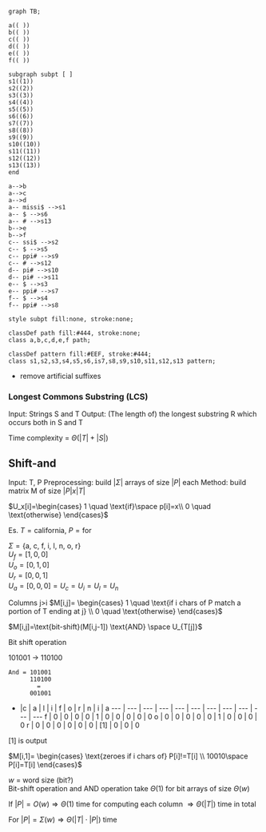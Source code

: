 ```mermaid
graph TB;

a(( ))
b(( ))
c(( ))
d(( ))
e(( ))
f(( ))

subgraph subpt [ ]
s1((1))
s2((2))
s3((3))
s4((4))
s5((5))
s6((6))
s7((7))
s8((8))
s9((9))
s10((10))
s11((11))
s12((12))
s13((13))
end

a-->b
a-->c
a-->d
a-- missi$ -->s1
a-- $ -->s6
a-- # -->s13
b-->e
b-->f
c-- ssi$ -->s2
c-- $ -->s5
c-- ppi# -->s9
c-- # -->s12
d-- pi# -->s10
d-- pi# -->s11
e-- $ -->s3
e-- ppi# -->s7
f-- $ -->s4
f-- ppi# -->s8

style subpt fill:none, stroke:none;

classDef path fill:#444, stroke:none;
class a,b,c,d,e,f path;

classDef pattern fill:#EEF, stroke:#444;
class s1,s2,s3,s4,s5,s6,is7,s8,s9,s10,s11,s12,s13 pattern;
```

- remove artificial suffixes

### Longest Commons Substring (LCS)

Input: Strings S and T
Output: (The length of) the longest substring R which occurs both in S and T

Time complexity = $\Theta(|T|+|S|)$

## Shift-and

Input: T, P
Preprocessing: build $|\Sigma|$ arrays of size $|P|$ each
Method: build matrix M of size $|P|x|T|$

$U_x[i]=\begin{cases}
    1 \quad \text{if}\space p[i]=x\\
    0 \quad \text{otherwise}
\end{cases}$

Es.
$T=\text{california}$,
$P=\text{for}$

$\Sigma=\{\text{a, c, f, i, l, n, o, r}\}$\
$U_f=[1, 0, 0]$\
$U_o=[0, 1, 0]$\
$U_r=[0, 0, 1]$\
$U_a=[0, 0, 0]=U_c=U_i=U_l=U_n$

Columns j>i
$M[i,j]= \begin{cases}
    1 \quad \text{if i chars of P match a portion of T ending at j} \\
    0 \quad \text{otherwise}
\end{cases}$

$M[i,j]=\text{bit-shift}(M[i,j-1]) \text{AND} \space U_{T[j]}$


Bit shift operation

101001 -> 110100

```
And = 101001
      110100
        =
      001001
```

 - |c | a | l | i | f | o | r | n | i | a
--- | --- | --- | --- | --- | --- | --- | --- | --- | --- | ---
f | 0 | 0 | 0 | 0 | 1 | 0 | 0 | 0 | 0 | 0
o | 0 | 0 | 0 | 0 | 0 | 1 | 0 | 0 | 0 | 0
r | 0 | 0 | 0 | 0 | 0 | 0 | [1] | 0 | 0 | 0 

[1] is output

$M[i,1]= \begin{cases}
    \text{zeroes if i chars of} P[i]!=T[i] \\
    10010\space P[i]=T[i]
\end{cases}$

$w$ = word size (bit?)\
Bit-shift operation and AND operation take $\Theta(1)$ for bit arrays of size $\Theta(w)$

If $|P|=O(w)\Rightarrow\Theta(1)$ time for computing each column $\Rightarrow\Theta(|T|)$ time in total

For $|P|=\Sigma(w)\Rightarrow\Theta(|T|\cdot |P|)$ time